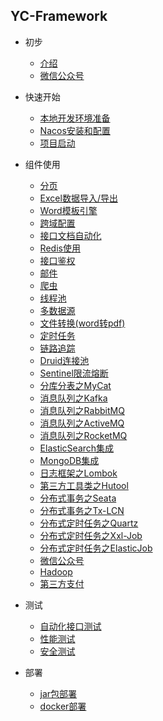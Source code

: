 ## YC-Framework

* 初步
  * [介绍](zh-cn/intro.md)
  * [微信公众号](zh-cn/wechat.md)

* 快速开始
  * [本地开发环境准备](zh-cn/dev_env.md)
  * [Nacos安装和配置](zh-cn/nacos.md)
  * [项目启动](zh-cn/run.md)

* 组件使用
  * [分页](zh-cn/page.md)
  * [Excel数据导入/导出](zh-cn/excel.md)
  * [Word模板引擎](zh-cn/word.md)
  * [跨域配置](zh-cn/cors.md)
  * [接口文档自动化](zh-cn/knife4j.md)
  * [Redis使用](zh-cn/redis.md)
  * [接口鉴权](zh-cn/knife4j.md)
  * [邮件](zh-cn/email.md)
  * [爬虫](zh-cn/crawler.md)
  * [线程池](zh-cn/thread.md)
  * [多数据源](zh-cn/multi_datasource.md)
  * [文件转换(word转pdf)](zh-cn/wordToPdf.md)
  * [定时任务](zh-cn/quartz.md)
  * [链路追踪](zh-cn/link_track.md)
  * [Druid连接池](zh-cn/druid.md)
  * [Sentinel限流熔断](zh-cn/sentinel.md)
  * [分库分表之MyCat](zh-cn/no.md)
  * [消息队列之Kafka](zh-cn/no.md)
  * [消息队列之RabbitMQ](zh-cn/no.md)
  * [消息队列之ActiveMQ](zh-cn/no.md)
  * [消息队列之RocketMQ](zh-cn/no.md)
  * [ElasticSearch集成](zh-cn/no.md)
  * [MongoDB集成](zh-cn/no.md)
  * [日志框架之Lombok](zh-cn/lombok.md)
  * [第三方工具类之Hutool](zh-cn/hutool.md)
  * [分布式事务之Seata](zh-cn/no.md)
  * [分布式事务之Tx-LCN](zh-cn/no.md)
  * [分布式定时任务之Quartz](zh-cn/no.md)
  * [分布式定时任务之Xxl-Job](zh-cn/no.md)
  * [分布式定时任务之ElasticJob](zh-cn/no.md)
  * [微信公众号](zh-cn/no.md)
  * [Hadoop](zh-cn/no.md)
  * [第三方支付](zh-cn/no.md)



* 测试
  * [自动化接口测试](zh-cn/no.md)
  * [性能测试](zh-cn/no.md)
  * [安全测试](zh-cn/no.md)


* 部署
  * [jar包部署](zh-cn/no.md)
  * [docker部署](zh-cn/no.md)

